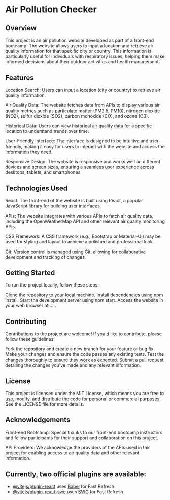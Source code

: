 <h1>Air Pollution Checker</h1>

## Overview

This project is an air pollution website developed as part of a front-end bootcamp. The website allows users to input a location and retrieve air quality information for that specific city or country. This information is particularly useful for individuals with respiratory issues, helping them make informed decisions about their outdoor activities and health management.

## Features

Location Search: Users can input a location (city or country) to retrieve air quality information.

Air Quality Data: The website fetches data from APIs to display various air quality metrics such as particulate matter (PM2.5, PM10), nitrogen dioxide (NO2), sulfur dioxide (SO2), carbon monoxide (CO), and ozone (O3).

Historical Data: Users can view historical air quality data for a specific location to understand trends over time.

User-Friendly Interface: The interface is designed to be intuitive and user-friendly, making it easy for users to interact with the website and access the information they need.

Responsive Design: The website is responsive and works well on different devices and screen sizes, ensuring a seamless user experience across desktops, tablets, and smartphones.

## Technologies Used

React: The front-end of the website is built using React, a popular JavaScript library for building user interfaces.

APIs: The website integrates with various APIs to fetch air quality data, including the OpenWeatherMap API and other relevant air quality monitoring APIs.

CSS Framework: A CSS framework (e.g., Bootstrap or Material-UI) may be used for styling and layout to achieve a polished and professional look.

Git: Version control is managed using Git, allowing for collaborative development and tracking of changes.

## Getting Started

To run the project locally, follow these steps:

Clone the repository to your local machine.
Install dependencies using npm install.
Start the development server using npm start.
Access the website in your web browser at .....

## Contributing

Contributions to the project are welcome! If you'd like to contribute, please follow these guidelines:

Fork the repository and create a new branch for your feature or bug fix.
Make your changes and ensure the code passes any existing tests.
Test the changes thoroughly to ensure they work as expected.
Submit a pull request detailing the changes you've made and any relevant information.

## License

This project is licensed under the MIT License, which means you are free to use, modify, and distribute the code for personal or commercial purposes. See the LICENSE file for more details.

## Acknowledgements

Front-end Bootcamp: Special thanks to our front-end bootcamp instructors and fellow participants for their support and collaboration on this project.

API Providers: We acknowledge the providers of the APIs used in this project for enabling access to air quality data and other relevant information.

<h2> Currently, two official plugins are available: </h2>

- [@vitejs/plugin-react](https://github.com/vitejs/vite-plugin-react/blob/main/packages/plugin-react/README.md) uses [Babel](https://babeljs.io/) for Fast Refresh
- [@vitejs/plugin-react-swc](https://github.com/vitejs/vite-plugin-react-swc) uses [SWC](https://swc.rs/) for Fast Refresh
